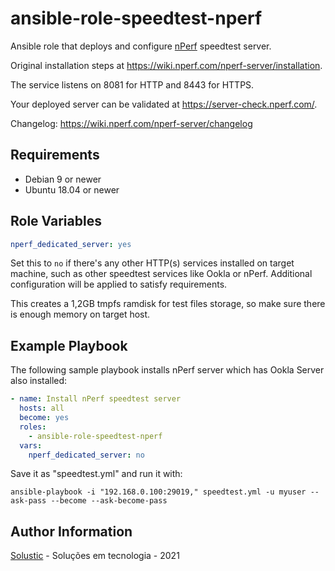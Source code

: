 ansible-role-speedtest-nperf
==========================

Ansible role that deploys and configure [nPerf](https://www.nperf.com/pt/) speedtest server.

Original installation steps at https://wiki.nperf.com/nperf-server/installation.

The service listens on 8081 for HTTP and 8443 for HTTPS.

Your deployed server can be validated at https://server-check.nperf.com/.

Changelog: https://wiki.nperf.com/nperf-server/changelog

Requirements
------------

* Debian 9 or newer
* Ubuntu 18.04 or newer

Role Variables
--------------

```yaml
nperf_dedicated_server: yes
```
Set this to `no` if there's any other HTTP(s) services installed on target machine, such as other speedtest services like Ookla or nPerf. Additional configuration will be applied to satisfy requirements. 

This creates a 1,2GB tmpfs ramdisk for test files storage, so make sure there is enough memory on target host.

Example Playbook
----------------

The following sample playbook installs nPerf server which has Ookla Server also installed:

```yaml
- name: Install nPerf speedtest server
  hosts: all
  become: yes
  roles:
    - ansible-role-speedtest-nperf
  vars:
    nperf_dedicated_server: no
```

Save it as "speedtest.yml" and run it with:

```
ansible-playbook -i "192.168.0.100:29019," speedtest.yml -u myuser --ask-pass --become --ask-become-pass
```

Author Information
------------------

[Solustic](http://www.solustic.com.br/) - Soluções em tecnologia - 2021